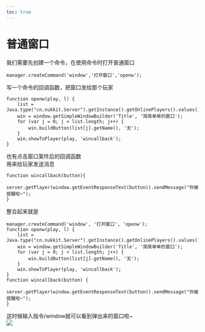 ```yaml
---  
toc: true  
---  
```

# 普通窗口  
我们需要先创建一个命令，在使用命令时打开普通窗口  
~~~  
manager.createCommand('window','打开窗口','openw');  
~~~  
写一个命令的回调函数，把窗口发给那个玩家  
~~~  
function openw(play, l) {  
    list = Java.type("cn.nukkit.Server").getInstance().getOnlinePlayers().values().toArray();  
    win = window.getSimpleWindowBuilder('Title', '简简单单的窗口');  
    for (var j = 0; j < list.length; j++) {  
        win.buildButton(list[j].getName(), '无');  
    }  
    win.showToPlayer(play, 'wincallback');  
}  
~~~  
也有点击窗口案件后的回调函数  
用来给玩家发送消息  
~~~  
function wincallback(button){  
    server.getPlayer(window.getEventResponseText(button)).sendMessage("你被提醒啦~");  
}  
~~~  
整合起来就是  
~~~  
manager.createCommand('window', '打开窗口', 'openw');  
function openw(play, l) {  
    list = Java.type("cn.nukkit.Server").getInstance().getOnlinePlayers().values().toArray();  
    win = window.getSimpleWindowBuilder('Title', '简简单单的窗口');  
    for (var j = 0; j < list.length; j++) {  
        win.buildButton(list[j].getName(), '无');  
    }  
    win.showToPlayer(play, 'wincallback');  
}  
function wincallback(button) {  
    server.getPlayer(window.getEventResponseText(button)).sendMessage("你被提醒啦~");  
}  
~~~  
这时候输入指令/window就可以看到弹出来的窗口啦~  
![](https://s1.ax1x.com/2020/04/14/JpB839.jpg)